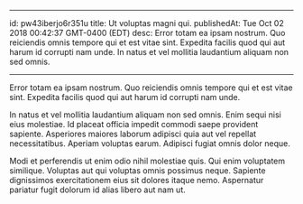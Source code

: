 
---
id: pw43iberjo6r351u
title: Ut voluptas magni qui.
publishedAt: Tue Oct 02 2018 00:42:37 GMT-0400 (EDT)
desc: Error totam ea ipsam nostrum. Quo reiciendis omnis tempore qui et est vitae sint. Expedita facilis quod qui aut harum id corrupti nam unde. In natus et vel mollitia laudantium aliquam non sed omnis.

---



Error totam ea ipsam nostrum. Quo reiciendis omnis tempore qui et est vitae sint. Expedita facilis quod qui aut harum id corrupti nam unde.
 In natus et vel mollitia laudantium aliquam non sed omnis. Enim sequi nisi eius molestiae. Id placeat officia impedit commodi saepe provident sapiente. Asperiores maiores laborum adipisci quia aut vel repellat necessitatibus. Aperiam voluptas earum. Adipisci fugiat omnis dolor neque.
 Modi et perferendis ut enim odio nihil molestiae quis. Qui enim voluptatem similique. Voluptas aut qui voluptas omnis possimus neque. Sapiente dignissimos exercitationem eius sit dolores itaque nemo. Aspernatur pariatur fugit dolorum id alias libero aut nam ut.


